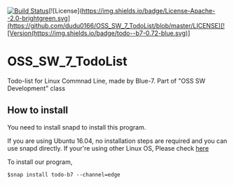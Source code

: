 [![Build Status](https://travis-ci.com/dudu0166/OSS_SW_7_TodoList.svg?branch=master)](https://travis-ci.com/dudu0166/OSS_SW_7_TodoList)[![License](https://img.shields.io/badge/License-Apache--2.0-brightgreen.svg](https://github.com/dudu0166/OSS_SW_7_TodoList/blob/master/LICENSE)[![Version(https://img.shields.io/badge/todo--b7-0.72-blue.svg)]

# OSS_SW_7_TodoList

Todo-list for Linux Commnad Line, made by Blue-7. Part of "OSS SW Development" class

## How to install

You need to install snapd to install this program. 

If you are using Ubuntu 16.04, no installation steps are required and you can use snapd directly.
If your're using other Linux OS, Please check [here](https://docs.snapcraft.io/core/install)

To install our program, 
```
$snap install todo-b7 --channel=edge
```
